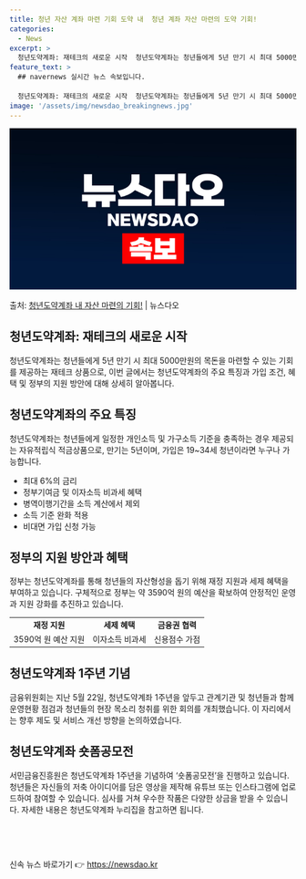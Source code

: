 ```yaml
---
title: 청년 자산 계좌 마련 기회 도약 내  청년 계좌 자산 마련의 도약 기회!
categories:
  - News
excerpt: >
  청년도약계좌: 재테크의 새로운 시작  청년도약계좌는 청년들에게 5년 만기 시 최대 5000만원의 목돈을 마련…
feature_text: >
  ## navernews 실시간 뉴스 속보입니다.

  청년도약계좌: 재테크의 새로운 시작  청년도약계좌는 청년들에게 5년 만기 시 최대 5000만원의 목돈을 마련…
image: '/assets/img/newsdao_breakingnews.jpg'
---
```


![뉴스다오 속보](/assets/img/newsdao_breakingnews.jpg)

<p>출처: <a href="https://newsdao.kr/4102" rel="dofollow">청년도약계좌 내 자산 마련의 기회!</a> | 뉴스다오</p>

<h2 data-ke-size="size26">청년도약계좌: 재테크의 새로운 시작</h2>
<p data-ke-size="size16">청년도약계좌는 청년들에게 5년 만기 시 최대 5000만원의 목돈을 마련할 수 있는 기회를 제공하는 재테크 상품으로, 이번 글에서는 청년도약계좌의 주요 특징과 가입 조건, 혜택 및 정부의 지원 방안에 대해 상세히 알아봅니다.</p>

<h2 data-ke-size="size24">청년도약계좌의 주요 특징</h2>
<p data-ke-size="size16">청년도약계좌는 청년들에게 일정한 개인소득 및 가구소득 기준을 충족하는 경우 제공되는 자유적립식 적금상품으로, 만기는 5년이며, 가입은 19~34세 청년이라면 누구나 가능합니다.</p>
<ul>
  <li>최대 6%의 금리</li>
  <li>정부기여금 및 이자소득 비과세 혜택</li>
  <li>병역이행기간을 소득 계산에서 제외</li>
  <li>소득 기준 완화 적용</li>
  <li>비대면 가입 신청 가능</li>
</ul>

<h2 data-ke-size="size24">정부의 지원 방안과 혜택</h2>
<p data-ke-size="size16">정부는 청년도약계좌를 통해 청년들의 자산형성을 돕기 위해 재정 지원과 세제 혜택을 부여하고 있습니다. 구체적으로 정부는 약 3590억 원의 예산을 확보하여 안정적인 운영과 지원 강화를 추진하고 있습니다.</p>
<table>
  <tr>
    <td style="text-align: center; height: 17px;"><b>재정 지원</b></td>
    <td style="text-align: center; height: 17px;"><b>세제 혜택</b></td>
    <td style="text-align: center; height: 17px;"><b>금융권 협력</b></td>
  </tr>
  <tr>
    <td style="text-align: center; height: 17px;">3590억 원 예산 지원</td>
    <td style="text-align: center; height: 17px;">이자소득 비과세</td>
    <td style="text-align: center; height: 17px;">신용점수 가점</td>
  </tr>
</table>

<h2 data-ke-size="size24">청년도약계좌 1주년 기념</h2>
<p data-ke-size="size16">금융위원회는 지난 5월 22일, 청년도약계좌 1주년을 앞두고 관계기관 및 청년들과 함께 운영현황 점검과 청년들의 현장 목소리 청취를 위한 회의를 개최했습니다. 이 자리에서는 향후 제도 및 서비스 개선 방향을 논의하였습니다.</p>

<h2 data-ke-size="size24">청년도약계좌 숏폼공모전</h2>
<p data-ke-size="size16">서민금융진흥원은 청년도약계좌 1주년을 기념하여 ‘숏폼공모전’을 진행하고 있습니다. 청년들은 자신들의 저축 아이디어를 담은 영상을 제작해 유튜브 또는 인스타그램에 업로드하여 참여할 수 있습니다. 심사를 거쳐 우수한 작품은 다양한 상금을 받을 수 있습니다. 자세한 내용은 청년도약계좌 누리집을 참고하면 됩니다.</p>

<p data-ke-size="size16">&nbsp;</p>
<p data-ke-size="size16">&nbsp;</p> 

신속 뉴스 바로가기 👉 <a href="https://newsdao.kr" rel="dofollow">https://newsdao.kr</a>


